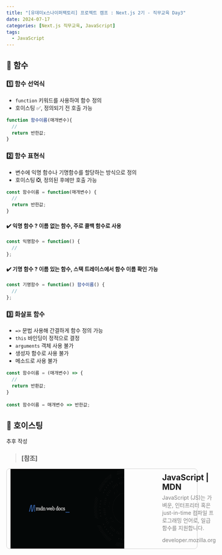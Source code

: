 ```yaml
---
title: "[유데미x스나이퍼팩토리] 프로젝트 캠프 : Next.js 2기 - 직무교육 Day3"
date: 2024-07-17
categories: [Next.js 직무교육, JavaScript]
tags: 
  - JavaScript
---
```

<style>
  .link-container {
    display: flex;
    border: 1px solid #d0d0d0;
    border-radius: 8px;
    cursor: pointer;
    text-decoration: none;
    color: inherit;
  }
  .link-container img {
    width: 300px;
    height: auto;
    padding: 0 10px;
    margin-right: 70px;
  }
  .link-content {
    margin: auto 20px;
    padding: 0;
  }
  .link-content h2 {
    margin-top: 10px;
    margin-bottom: 5px;
  }
  .link-content p {
    color: gray;
    margin-top: 5px;
    display: block;
  }
</style>
## 🚀 함수
### 1️⃣ 함수 선억식
  - `function` 키워드를 사용하여 함수 정의
  - 호이스팅 ✅, 정의되기 전 호출 가능
  ```javascript
  function 함수이름(매개변수){
    //
    return 반한값;
  }
  ```

### 2️⃣ 함수 표현식
  - 변수에 익명 함수나 기명함수를 할당하는 방식으로 정의
  - 호이스팅 ❎, 정의된 후에만 호출 가능
  ```javascript
  const 함수이름 = function(매개변수) {
    //
    return 반한값;
  }
  ```

#### ✔️ **익명 함수** ? 이름 없는 함수, 주로 콜백 함수로 사용
  ``` javascript
  const 익명함수 = function() {
    //
  };
  ```
#### ✔️ **기명 함수** ? 이름 있는 함수, 스택 트레이스에서 함수 이름 확인 가능
  ``` javascript
  const 기명함수 = function() 함수이름() {
    //
  };
  ```
### 3️⃣ 화살표 함수
  - `=>` 문법 사용해 간결하게 함수 정의 가능
  - `this` 바인딩이 정적으로 결정
  - `arguments` 객체 사용 불가
  - 생성자 함수로 사용 불가
  - 메소드로 사용 불가
  
  ```javascript
  const 함수이름 = (매개변수) => {
    //
    return 반환값;
  }

  const 함수이름 = 매개변수 => 반한값;
  ```

## 🚀 호이스팅
추후 작성

> ### [참조] 
 
<div class="link-container" onclick="window.open('https://developer.mozilla.org/ko/docs/Web/JavaScript', '_blank');">
  <img src="./assets/img/posts/training/mozilla-logo.png" alt="Kakao Developers"/>
  <div class="link-content">
    <h2>JavaScript | MDN</h2>
    <p>JavaScript (JS)는 가벼운, 인터프리터 혹은 just-in-time 컴파일 프로그래밍 언어로, 일급 함수를 지원합니다. </p>
    <p>developer.mozilla.org</p>
  </div>
</div>